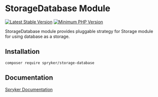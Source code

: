 # StorageDatabase Module
[![Latest Stable Version](https://poser.pugx.org/spryker/storage-database/v/stable.svg)](https://packagist.org/packages/spryker/storage-database)
[![Minimum PHP Version](https://img.shields.io/badge/php-%3E%3D%207.4-8892BF.svg)](https://php.net/)

StorageDatabase module provides pluggable strategy for Storage module for using database as a storage.

## Installation

```
composer require spryker/storage-database
```

## Documentation

[Spryker Documentation](https://academy.spryker.com/developing_with_spryker/module_guide/modules.html)
